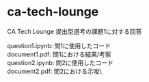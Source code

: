 # ca-tech-lounge
CA Tech Lounge 提出型選考の課題1に対する回答

question1.ipynb: 問1に使用したコード\
document1.pdf: 問1における結果/考察\
question2.ipynb: 問2に使用したコード\
document2.pdf: 問2における示唆\
